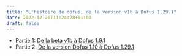 ```yaml
---
title: "L'histoire de dofus, de la version v1b à Dofus 1.29.1"
date: 2022-12-26T11:24:28+01:00
draft: false
---
```



- Partie 1: [De la beta v1b à Dofus 1.9.1](beta1adofus1.9/index.md)
- Partie 2: [De la version Dofus 1.10 à Dofus 1.29.1](dofus1.9a1.29/index.md)